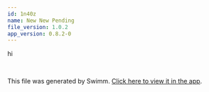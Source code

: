 ```yaml
---
id: 1n40z
name: New New Pending
file_version: 1.0.2
app_version: 0.8.2-0
---
```


hi

<br/>

This file was generated by Swimm. [Click here to view it in the app](https://swimm-web-app.web.app/repos/Z2l0aHViJTNBJTNBc3ItZXh0ZW5zaW9uJTNBJTNBZG91ZWs=/docs/1n40z).